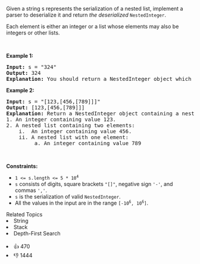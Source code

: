 <p>Given a string s represents the serialization of a nested list, implement a parser to deserialize it and return <em>the deserialized</em> <code>NestedInteger</code>.</p>

<p>Each element is either an integer or a list whose elements may also be integers or other lists.</p>

<p>&nbsp;</p> 
<p><strong class="example">Example 1:</strong></p>

<pre>
<strong>Input:</strong> s = "324"
<strong>Output:</strong> 324
<strong>Explanation:</strong> You should return a NestedInteger object which contains a single integer 324.
</pre>

<p><strong class="example">Example 2:</strong></p>

<pre>
<strong>Input:</strong> s = "[123,[456,[789]]]"
<strong>Output:</strong> [123,[456,[789]]]
<strong>Explanation:</strong> Return a NestedInteger object containing a nested list with 2 elements:
1. An integer containing value 123.
2. A nested list containing two elements:
    i.  An integer containing value 456.
    ii. A nested list with one element:
         a. An integer containing value 789
</pre>

<p>&nbsp;</p> 
<p><strong>Constraints:</strong></p>

<ul> 
 <li><code>1 &lt;= s.length &lt;= 5 * 10<sup>4</sup></code></li> 
 <li><code>s</code> consists of digits, square brackets <code>"[]"</code>, negative sign <code>'-'</code>, and commas <code>','</code>.</li> 
 <li><code>s</code> is the serialization of valid <code>NestedInteger</code>.</li> 
 <li>All the values in the input are in the range <code>[-10<sup>6</sup>, 10<sup>6</sup>]</code>.</li> 
</ul>

<div><div>Related Topics</div><div><li>String</li><li>Stack</li><li>Depth-First Search</li></div></div><br><div><li>👍 470</li><li>👎 1444</li></div>